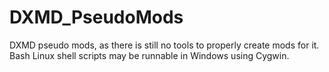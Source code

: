 # DXMD_PseudoMods
DXMD pseudo mods, as there is still no tools to properly create mods for it.
Bash Linux shell scripts may be runnable in Windows using Cygwin.
